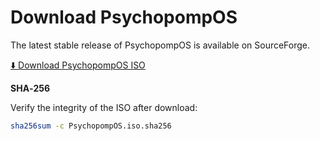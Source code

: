 # Download PsychopompOS

The latest stable release of PsychopompOS is available on SourceForge.

[⬇️ Download PsychopompOS ISO](https://sourceforge.net/projects/psychopompos/files/latest/download)

**SHA‑256**

Verify the integrity of the ISO after download:
```bash
sha256sum -c PsychopompOS.iso.sha256
